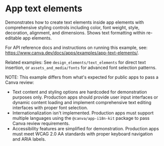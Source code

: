 # App text elements

Demonstrates how to create text elements inside app elements with comprehensive styling controls including color, font weight, style, decoration, alignment, and dimensions. Shows text formatting within re-editable app elements.

For API reference docs and instructions on running this example, see: https://www.canva.dev/docs/apps/examples/app-text-elements/.

Related examples: See `design_elements/text_elements` for direct text insertion, or `assets_and_media/fonts` for advanced font selection patterns.

NOTE: This example differs from what's expected for public apps to pass a Canva review:

- Text content and styling options are hardcoded for demonstration purposes only. Production apps should provide user input interfaces or dynamic content loading and implement comprehensive text editing interfaces with proper font selection.
- Internationalization isn't implemented. Production apps must support multiple languages using the `@canva/app-i18n-kit` package to pass Canva review requirements.
- Accessibility features are simplified for demonstration. Production apps must meet WCAG 2.0 AA standards with proper keyboard navigation and ARIA labels.
